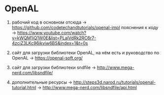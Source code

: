 # OpenAL

1) рабочий код в основном отсюда -> https://github.com/codetechandtutorials/openal-impl
пояснения к коду -> https://www.youtube.com/watch?v=kWQM1iQ1W0E&list=PLalVdRk2RC6r7-4zciZ3LKc96ikviw6BS&index=1&t=0s

2) сайт для загрузки библиотеки OpenAL, на нём есть и руководство по OpenAL -> https://openal-soft.org/

3) сайт для загрузки библиотеки sndfile -> http://www.mega-nerd.com/libsndfile/

4) дополнительные ресурсы -> http://steps3d.narod.ru/tutorials/openal-tutorial.html
-> http://www.mega-nerd.com/libsndfile/api.html
